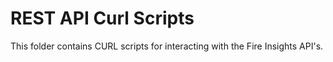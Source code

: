 REST API Curl Scripts
===========

This folder contains CURL scripts for interacting with the Fire Insights API's.


